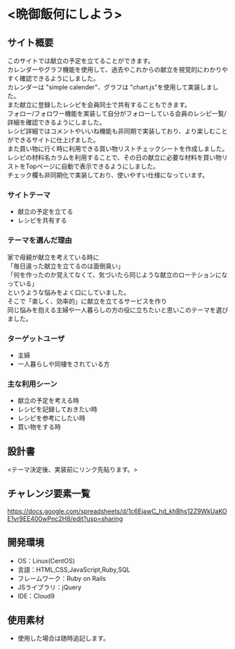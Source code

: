 # <晩御飯何にしよう>

## サイト概要
 このサイトでは献立の予定を立てることができます。</br>
カレンダーやグラフ機能を使用して、過去やこれからの献立を視覚的にわかりやすく確認できるようにしました。</br>
カレンダーは "simple calender"、グラフは "chart.js"を使用して実装しました。</br>
また献立に登録したレシピを会員同士で共有することもできます。</br>
フォロー/フォロワー機能を実装して自分がフォローしている会員のレシピ一覧/詳細を確認できるようにしました。</br>
レシピ詳細ではコメントやいいね機能も非同期で実装しており、より楽しむことができるサイトに仕上げました。</br>
また買い物に行く時に利用できる買い物リストチェックシートを作成しました。</br>
レシピの材料名カラムを利用することで、その日の献立に必要な材料を買い物リストをTopページに自動で表示できるようにしました。</br>
チェック欄も非同期化で実装しており、使いやすい仕様になっています。

### サイトテーマ
- 献立の予定を立てる
- レシピを共有する

### テーマを選んだ理由
 家で母親が献立を考えている時に</br>
「毎日違った献立を立てるのは面倒臭い」</br>
「何を作ったのか覚えてなくて、気づいたら同じような献立のローテションになっている」</br>
というような悩みをよく口にしていました。</br>
そこで「楽しく、効率的」に献立を立てるサービスを作り</br>
同じ悩みを抱える主婦や一人暮らしの方の役に立ちたいと思いこのテーマを選びました。

### ターゲットユーザ
- 主婦
- 一人暮らしや同棲をされている方

### 主な利用シーン
- 献立の予定を考える時
- レシピを記録しておきたい時
- レシピを参考にしたい時
- 買い物をする時

## 設計書
<テーマ決定後、実装前にリンク先貼ります。>

## チャレンジ要素一覧
<https://docs.google.com/spreadsheets/d/1c6EjawC_hd_khBhs12Z9WkUaKOE1vr9EE400wPnc2H8/edit?usp=sharing>


## 開発環境
- OS：Linux(CentOS)
- 言語：HTML,CSS,JavaScript,Ruby,SQL
- フレームワーク：Ruby on Rails
- JSライブラリ：jQuery
- IDE：Cloud9

## 使用素材
- 使用した場合は随時追記します。